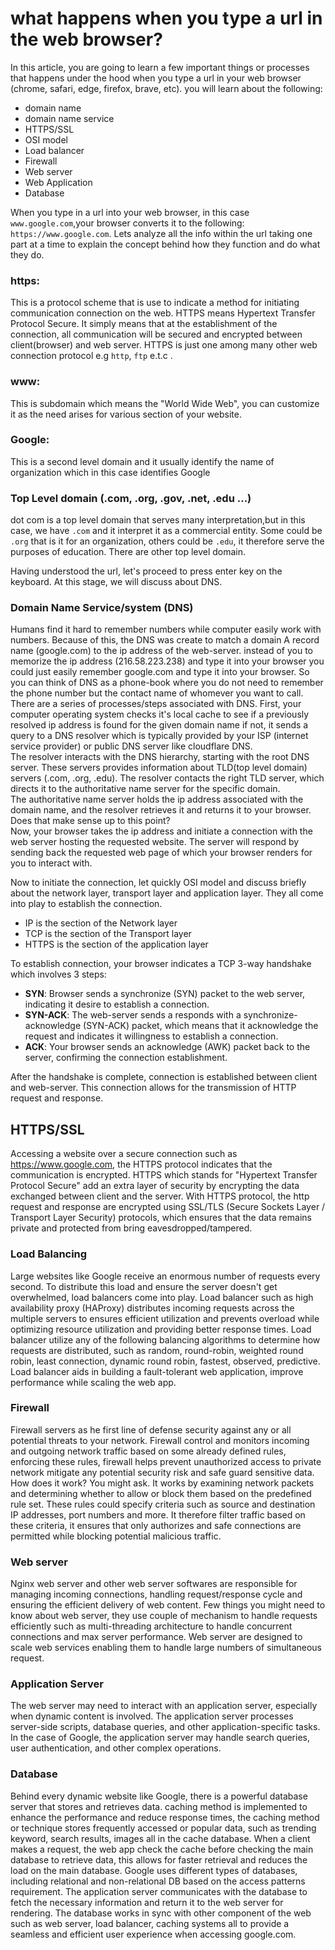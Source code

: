 # what happens when you type a url in the web browser?

In this article, you are going to learn a few important things or processes that happens under the hood when you type a url in your web browser (chrome, safari, edge, firefox, brave, etc).
you will learn about the following:
* domain name 
* domain name service
* HTTPS/SSL
* OSI model
* Load balancer
* Firewall
* Web server
* Web Application
* Database

When you type in a url into your web browser, in this case `www.google.com`,your browser converts it to the following: `https://www.google.com`. Lets analyze all the info within the url taking one part at a time to explain the concept behind how they function and do what they do.  

### https:  
This is a protocol scheme that is use to indicate a method for initiating communication connection on the web. HTTPS means Hypertext Transfer Protocol Secure. It simply means that at the establishment of the connection, all communication will be secured and encrypted between client(browser) and web server. HTTPS is just one among many other web connection protocol e.g `http`, `ftp` e.t.c .  

### www:
This is subdomain which means the "World Wide Web", you can customize it as the need arises for various section of your website.  

### Google:
This is a second level domain and it usually identify the name of organization which in this case identifies Google

### Top Level domain (.com, .org, .gov, .net, .edu ...)
dot com is a top level domain that serves many interpretation,but in this case, we have `.com` and it interpret it as a commercial entity. Some could be `.org` that is it for an organization, others could be `.edu`, it therefore serve the purposes of education. There are other top level domain.  

Having understood the url, let's proceed to press enter key on the keyboard. At this stage, we will discuss about DNS.

### Domain Name Service/system (DNS)  
Humans find it hard to remember numbers while computer easily work with numbers. Because of this, the DNS was create to match a domain A record name (google.com) to the ip address of the web-server. instead of you to memorize the ip address (216.58.223.238) and type it into your browser you could just easily remember google.com and type it into your browser. So you can think of DNS as a phone-book where you do not need to remember the phone number but the contact name of whomever you want to call.  
    There are a series of processes/steps associated with DNS. First, your computer operating system checks it's local cache to see if a previously resolved ip address is found for the given domain name if not, it sends a query to a DNS resolver which is typically provided by your ISP (internet service provider) or public DNS server like cloudflare DNS.  
The resolver interacts with the DNS hierarchy, starting with the root DNS server. These servers provides information about TLD(top level domain) servers (.com, .org, .edu). The resolver contacts the right TLD server, which directs it to the authoritative name server for the specific domain.  
The authoritative name server holds the ip address associated with the domain name, and the resolver retrieves it and returns it to your browser. Does that make sense up to this point?  
Now, your browser takes the ip address and initiate a connection with the web server hosting the requested website. The server will respond by sending back the requested web page of which your browser renders for you to interact with.  

Now to initiate the connection, let quickly OSI model and discuss briefly about the network layer, transport layer and application layer. They all come into play to establish the connection.
* IP is the section of the Network layer
* TCP is the section of the Transport layer
* HTTPS is the section of the application layer

To establish connection, your browser indicates a TCP 3-way handshake which involves 3 steps:
* **SYN**:  Browser sends a synchronize (SYN) packet to the web server, indicating it desire to establish a connection.
* **SYN-ACK**: The web-server sends a responds with a synchronize-acknowledge (SYN-ACK) packet, which means that it acknowledge the request and indicates it willingness to establish a connection.
* **ACK**: Your browser sends an acknowledge (AWK) packet back to the server, confirming the connection establishment.  

After the handshake is complete, connection  is established between client and web-server. This connection allows for the transmission of HTTP request and response.  

## HTTPS/SSL 
Accessing a website over a secure connection such as https://www.google.com, the HTTPS protocol indicates that the communication is encrypted. HTTPS which stands for "Hypertext Transfer Protocol Secure" add an extra layer of security by encrypting the data exchanged between client and the server. With HTTPS protocol, the http request and response are encrypted using SSL/TLS (Secure Sockets Layer / Transport Layer Security) protocols, which ensures that the data remains private and protected from bring eavesdropped/tampered.

### Load Balancing
Large websites like Google receive an enormous number of requests every second. To distribute this load and ensure the server doesn't get overwhelmed, load balancers come into play.
Load balancer such as high availability proxy (HAProxy) distributes incoming requests across the multiple servers to ensures efficient utilization and prevents overload while optimizing resource utilization and providing better response times. Load balancer utilize any of the following balancing algorithms to determine how requests are distributed, such as random, round-robin, weighted round robin, least connection, dynamic round robin, fastest, observed, predictive.
Load balancer aids in building a fault-tolerant web application, improve performance while scaling the web app.

### Firewall
Firewall servers as he first line of defense security against any or all potential threats to your network. Firewall control and monitors incoming and outgoing network traffic based on some already defined rules, enforcing these rules, firewall helps prevent unauthorized access to private network mitigate any potential security risk and safe guard sensitive data.  
How does it work? You might ask. It works by examining network packets and determining whether to allow or block them based on the predefined rule set. These rules could specify criteria such as source and destination IP addresses, port numbers and more. It therefore filter traffic based on these criteria, it ensures that only authorizes and safe connections are permitted while blocking potential malicious traffic.

### Web server
Nginx web server and other web server softwares are responsible for managing incoming connections, handling request/response cycle and ensuring the efficient delivery of web content. Few things you might need to know about web server, they use couple of mechanism to handle requests efficiently such as multi-threading architecture to handle concurrent connections and max server performance. Web server are designed to scale web services enabling them to handle large numbers of simultaneous request.

### Application Server
The web server may need to interact with an application server, especially when dynamic content is involved. The application server processes server-side scripts, database queries, and other application-specific tasks. In the case of Google, the application server may handle search queries, user authentication, and other complex operations.

### Database
Behind every dynamic website like Google, there is a powerful database server that stores and retrieves data. 
caching method is implemented to enhance the performance and reduce response times, the caching method or technique stores frequently accessed or popular data, such as trending keyword, search results, images all in the cache database.
When a client makes a request, the web app check the cache before checking the main database to retrieve data, this allows for faster retrieval and reduces the load on the main database.
Google uses different types of databases, including relational and non-relational DB based on the access patterns requirement.
The application server communicates with the database to fetch the necessary information and return it to the web server for rendering.
The database works in sync with other component of the web such as web server, load balancer, caching systems all to provide a seamless and efficient user experience when accessing google.com.